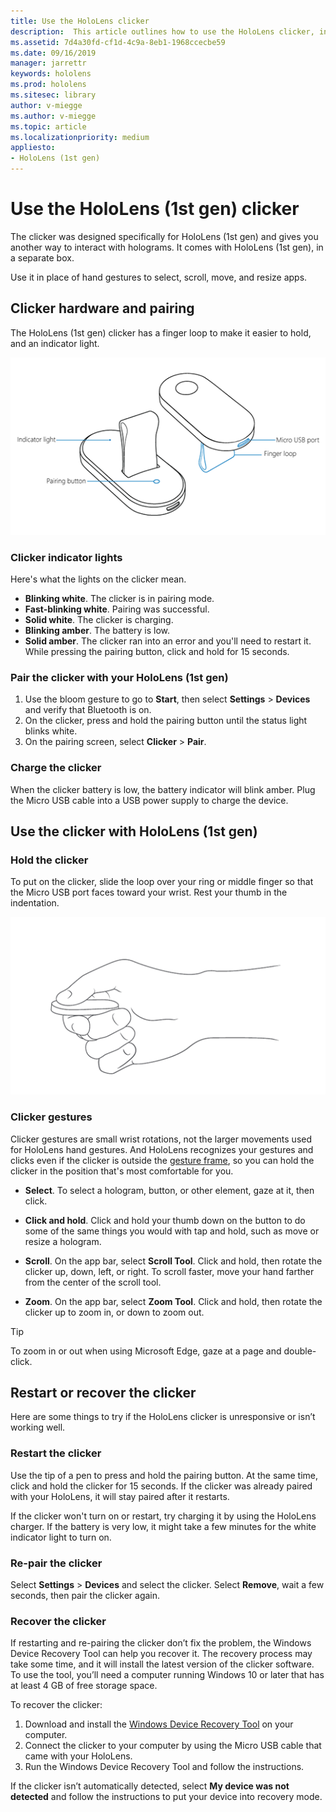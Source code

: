 ```yaml
---
title: Use the HoloLens clicker
description:  This article outlines how to use the HoloLens clicker, including clicker pairing, charging, and recovery.
ms.assetid: 7d4a30fd-cf1d-4c9a-8eb1-1968ccecbe59
ms.date: 09/16/2019
manager: jarrettr
keywords: hololens
ms.prod: hololens
ms.sitesec: library
author: v-miegge
ms.author: v-miegge
ms.topic: article
ms.localizationpriority: medium
appliesto:
- HoloLens (1st gen)
---
```


# Use the HoloLens (1st gen) clicker

The clicker was designed specifically for HoloLens (1st gen) and gives you another way to interact with holograms. It comes with HoloLens (1st gen), in a separate box.

Use it in place of hand gestures to select, scroll, move, and resize apps.

## Clicker hardware and pairing

The HoloLens (1st gen) clicker has a finger loop to make it easier to hold, and an indicator light.

![The HoloLens Clicker](images/use-hololens-clicker-1.png)

### Clicker indicator lights

Here's what the lights on the clicker mean.

- **Blinking white**. The clicker is in pairing mode.
- **Fast-blinking white**. Pairing was successful.
- **Solid white**. The clicker is charging.
- **Blinking amber**. The battery is low.
- **Solid amber**. The clicker ran into an error and you'll need to restart it. While pressing the pairing button, click and hold for 15 seconds.

### Pair the clicker with your HoloLens (1st gen)

1. Use the bloom gesture to go to **Start**, then select **Settings** > **Devices** and verify that Bluetooth is on.
1. On the clicker, press and hold the pairing button until the status light blinks white.
1. On the pairing screen, select **Clicker** > **Pair**.

### Charge the clicker

When the clicker battery is low, the battery indicator will blink amber. Plug the Micro USB cable into a USB power supply to charge the device.

## Use the clicker with HoloLens (1st gen)

### Hold the clicker

To put on the clicker, slide the loop over your ring or middle finger so that the Micro USB port faces toward your wrist. Rest your thumb in the indentation.

![How to hold the Clicker](images/use-hololens-clicker-2.png)

### Clicker gestures

Clicker gestures are small wrist rotations, not the larger movements used for HoloLens hand gestures. And HoloLens recognizes your gestures and clicks even if the clicker is outside the [gesture frame](hololens1-basic-usage.md), so you can hold the clicker in the position that's most comfortable for you​.

- **Select**. To select a hologram, button, or other element, gaze at it, then click.

- **Click and hold**. Click and hold your thumb down on the button to do some of the same things you would with tap and hold, such as move or resize a hologram.

- **Scroll**. On the app bar, select **Scroll Tool**. Click and hold, then rotate the clicker up, down, left, or right. To scroll faster, move your hand farther from the center of the scroll tool.

- **Zoom**. On the app bar, select **Zoom Tool**. Click and hold, then rotate the clicker up to zoom in, or down to zoom out.

> [!TIP]
> To zoom in or out when using Microsoft Edge, gaze at a page and double-click.

## Restart or recover the clicker

Here are some things to try if the HoloLens clicker is unresponsive or isn’t working well.

### Restart the clicker

Use the tip of a pen to press and hold the pairing button. At the same time, click and hold the clicker for 15 seconds. If the clicker was already paired with your HoloLens, it will stay paired after it restarts.

If the clicker won't turn on or restart, try charging it by using the HoloLens charger. If the battery is very low, it might take a few minutes for the white indicator light to turn on.

### Re-pair the clicker

Select **Settings** > **Devices** and select the clicker. Select **Remove**, wait a few seconds, then pair the clicker again.

### Recover the clicker

If restarting and re-pairing the clicker don’t fix the problem, the Windows Device Recovery Tool can help you recover it. The recovery process may take some time, and it will install the latest version of the clicker software. To use the tool, you’ll need a computer running Windows 10 or later that has at least 4 GB of free storage space.

To recover the clicker:

1. Download and install the [Windows Device Recovery Tool](https://dev.azure.com/ContentIdea/ContentIdea/_queries/query/8a004dbe-73f8-4a32-94bc-368fc2f2a895/) on your computer.
1. Connect the clicker to your computer by using the Micro USB cable that came with your HoloLens.
1. Run the Windows Device Recovery Tool and follow the instructions.

If the clicker isn’t automatically detected, select **My device was not detected** and follow the instructions to put your device into recovery mode.
